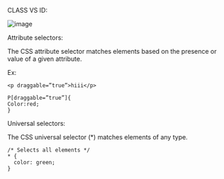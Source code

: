 CLASS VS ID:

![image](https://user-images.githubusercontent.com/111358462/229329516-a6599ccc-53c7-4578-8be8-67b51cf01684.png)

Attribute selectors:

The CSS attribute selector matches elements based on the presence or value of a given attribute.

Ex:

    <p draggable=”true”>hiii</p>

    P[draggable=”true”]{
    Color:red;
    }

Universal selectors:

The CSS universal selector (*) matches elements of any type.

    /* Selects all elements */
    * {
      color: green;
    }

